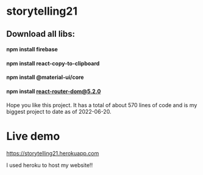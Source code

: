 # storytelling21

## Download all libs:

#### npm install firebase
#### npm install react-copy-to-clipboard
#### npm install @material-ui/core
#### npm install react-router-dom@5.2.0

Hope you like this project. It has a total of about 570 lines of code and is my biggest project to date as of 2022-06-20. 

# Live demo

https://storytelling21.herokuapp.com

I used heroku to host my website!!
